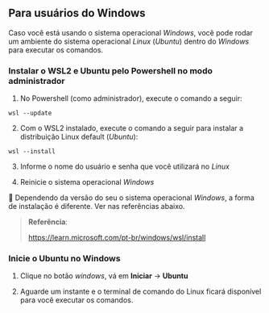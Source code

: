 <h2>Para usuários do Windows</h2>

Caso você está usando o sistema operacional _Windows_, você pode rodar um ambiente do sistema operacional _Linux_ (_Ubuntu_) dentro do _Windows_ para executar os comandos. 

### Instalar o WSL2 e Ubuntu pelo Powershell no modo administrador

1. No Powershell (como administrador), execute o comando a seguir:

```
wsl --update
```

2. Com o WSL2 instalado, execute o comando a seguir para instalar a distribuição Linux default (_Ubuntu_): 

```
wsl --install
```

3. Informe o nome do usuário e senha que você utilizará no _Linux_

<a href="/imagens/instalacao-ubuntu-no-windows-sucesso.png"></a>

4. Reinicie o sistema operacional _Windows_

:loudspeaker: Dependendo da versão do seu o sistema operacional _Windows_, a forma de instalação é diferente. Ver nas referências abaixo. 

>
> **Referência**:
> 
> https://learn.microsoft.com/pt-br/windows/wsl/install
>

### Inicie o Ubuntu no Windows

1. Clique no botão _windows_, vá em **Iniciar** -> **Ubuntu**

2. Aguarde um instante e o terminal de comando do Linux ficará disponível para você executar os comandos.